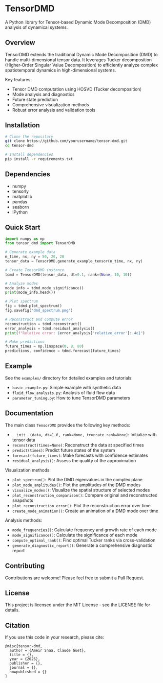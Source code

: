 # TensorDMD

A Python library for Tensor-based Dynamic Mode Decomposition (DMD) analysis of dynamical systems.

## Overview

TensorDMD extends the traditional Dynamic Mode Decomposition (DMD) to handle multi-dimensional tensor data. It leverages Tucker decomposition (Higher-Order Singular Value Decomposition) to efficiently analyze complex spatiotemporal dynamics in high-dimensional systems.

Key features:
- Tensor DMD computation using HOSVD (Tucker decomposition)
- Mode analysis and diagnostics
- Future state prediction
- Comprehensive visualization methods
- Robust error analysis and validation tools

## Installation

```bash
# Clone the repository
git clone https://github.com/yourusername/tensor-dmd.git
cd tensor-dmd

# Install dependencies
pip install -r requirements.txt
```

## Dependencies

- numpy
- tensorly
- matplotlib
- pandas
- seaborn
- IPython

## Quick Start

```python
import numpy as np
from tensor_dmd import TensorDMD

# Generate example data
n_time, nx, ny = 50, 20, 20
tensor_data = TensorDMD.generate_example_tensor(n_time, nx, ny)

# Create TensorDMD instance
tdmd = TensorDMD(tensor_data, dt=0.1, rank=(None, 10, 10))

# Analyze modes
mode_info = tdmd.mode_significance()
print(mode_info.head())

# Plot spectrum
fig = tdmd.plot_spectrum()
fig.savefig('dmd_spectrum.png')

# Reconstruct and compute error
reconstruction = tdmd.reconstruct()
error_analysis = tdmd.residual_analysis()
print(f"Relative error: {error_analysis['relative_error']:.4e}")

# Make predictions
future_times = np.linspace(0, 8, 80)
predictions, confidence = tdmd.forecast(future_times)
```

## Example

See the `examples/` directory for detailed examples and tutorials:

- `basic_example.py`: Simple example with synthetic data
- `fluid_flow_analysis.py`: Analysis of fluid flow data
- `parameter_tuning.py`: How to tune TensorDMD parameters

## Documentation

The main class `TensorDMD` provides the following key methods:

- `__init__(data, dt=1.0, rank=None, truncate_rank=None)`: Initialize with tensor data
- `reconstruct(times=None)`: Reconstruct the data at specified times
- `predict(times)`: Predict future states of the system
- `forecast(future_times)`: Make forecasts with confidence estimates
- `residual_analysis()`: Assess the quality of the approximation

Visualization methods:
- `plot_spectrum()`: Plot the DMD eigenvalues in the complex plane
- `plot_mode_amplitudes()`: Plot the amplitudes of the DMD modes
- `visualize_modes()`: Visualize the spatial structure of selected modes
- `plot_reconstruction_comparison()`: Compare original and reconstructed snapshots
- `plot_reconstruction_error()`: Plot the reconstruction error over time
- `create_mode_animation()`: Create an animation of a DMD mode over time

Analysis methods:
- `mode_frequencies()`: Calculate frequency and growth rate of each mode
- `mode_significance()`: Calculate the significance of each mode
- `compute_optimal_rank()`: Find optimal Tucker ranks via cross-validation
- `generate_diagnostic_report()`: Generate a comprehensive diagnostic report

## Contributing

Contributions are welcome! Please feel free to submit a Pull Request.

## License

This project is licensed under the MIT License - see the LICENSE file for details.

## Citation

If you use this code in your research, please cite:

```
@misc{tensor-dmd,
  author = {Ameir Shaa, Claude Guet},
  title = {},
  year = {2025},
  publisher = {},
  journal = {},
  howpublished = {}
}
```
